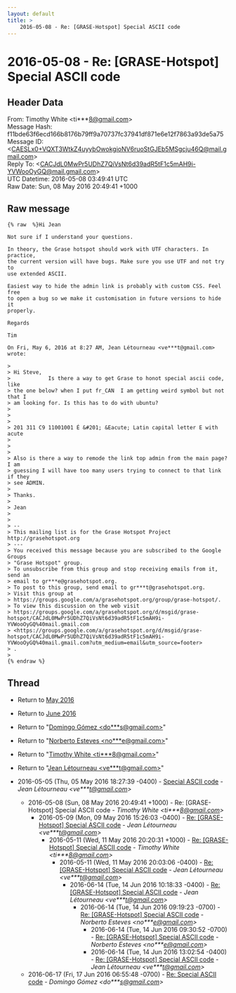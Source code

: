 ```yaml
---
layout: default
title: >
    2016-05-08 - Re: [GRASE-Hotspot] Special ASCII code
---
```


# 2016-05-08 - Re: [GRASE-Hotspot] Special ASCII code

## Header Data

From: Timothy White \<ti***8@gmail.com\><br>
Message Hash: f11bde63f6ecd166b8176b79ff9a70737fc37941df871e6e12f7863a93de5a75<br>
Message ID: \<CAESLx0+VQXT3WtkZ4uyybOwokgioNV6ruoStGJEb5MSgcju46Q@mail.gmail.com\><br>
Reply To: \<CACJdL0MwPr5UDhZ7QiVsNt6d39adR5tF1c5mAH9i-YVWooOyGQ@mail.gmail.com\><br>
UTC Datetime: 2016-05-08 03:49:41 UTC<br>
Raw Date: Sun, 08 May 2016 20:49:41 +1000<br>

## Raw message

```
{% raw  %}Hi Jean

Not sure if I understand your questions.

In theory, the Grase hotspot should work with UTF characters. In practice,
the current version will have bugs. Make sure you use UTF and not try to
use extended ASCII.

Easiest way to hide the admin link is probably with custom CSS. Feel free
to open a bug so we make it customisation in future versions to hide it
properly.

Regards

Tim

On Fri, May 6, 2016 at 8:27 AM, Jean Létourneau <ve***t@gmail.com> wrote:

>
> Hi Steve,
>            Is there a way to get Grase to honot special ascii code, like
> the one below? when I put fr_CAN  I am getting weird symbol but not that I
> am looking for. Is this has to do with ubuntu?
>
>
>
> 201 311 C9 11001001 É &#201; &Eacute; Latin capital letter E with acute
>
>
>
> ​Also is there a way to remode the link top admin from the main page? I am
> guessing I will have too many users trying to connect to that link if they
> see ADMIN.
>
> Thanks.
>
> Jean
> ​
>
> --
> This mailing list is for the Grase Hotspot Project http://grasehotspot.org
> ---
> You received this message because you are subscribed to the Google Groups
> "Grase Hotspot" group.
> To unsubscribe from this group and stop receiving emails from it, send an
> email to gr***e@grasehotspot.org.
> To post to this group, send email to gr***t@grasehotspot.org.
> Visit this group at
> https://groups.google.com/a/grasehotspot.org/group/grase-hotspot/.
> To view this discussion on the web visit
> https://groups.google.com/a/grasehotspot.org/d/msgid/grase-hotspot/CACJdL0MwPr5UDhZ7QiVsNt6d39adR5tF1c5mAH9i-YVWooOyGQ%40mail.gmail.com
> <https://groups.google.com/a/grasehotspot.org/d/msgid/grase-hotspot/CACJdL0MwPr5UDhZ7QiVsNt6d39adR5tF1c5mAH9i-YVWooOyGQ%40mail.gmail.com?utm_medium=email&utm_source=footer>
> .
>
{% endraw %}
```

## Thread

+ Return to [May 2016](/archive/2016/05)
+ Return to [June 2016](/archive/2016/06)

+ Return to "[Domingo Gómez <do***s<span>@</span>gmail.com>](/authors/do___s_at_gmail_com)"
+ Return to "[Norberto Esteves <no***e<span>@</span>gmail.com>](/authors/no___e_at_gmail_com)"
+ Return to "[Timothy White <ti***8<span>@</span>gmail.com>](/authors/ti___8_at_gmail_com)"
+ Return to "[Jean Létourneau <ve***t<span>@</span>gmail.com>](/authors/ve___t_at_gmail_com)"

+ 2016-05-05 (Thu, 05 May 2016 18:27:39 -0400) - [Special ASCII code](/archive/2016/05/e025d7e4c8b502394092d61b52e244b38383481918d636c82d90ac95598b6cc5) - _Jean Létourneau \<ve***t@gmail.com\>_
  + 2016-05-08 (Sun, 08 May 2016 20:49:41 +1000) - Re: [GRASE-Hotspot] Special ASCII code - _Timothy White \<ti***8@gmail.com\>_
    + 2016-05-09 (Mon, 09 May 2016 15:26:03 -0400) - [Re: [GRASE-Hotspot] Special ASCII code](/archive/2016/05/6d067203a3178e2e6302b907527736d1e6bb14a00fb43ed5dc093b8cc26f9a0d) - _Jean Létourneau \<ve***t@gmail.com\>_
      + 2016-05-11 (Wed, 11 May 2016 20:20:31 +1000) - [Re: [GRASE-Hotspot] Special ASCII code](/archive/2016/05/dd6f465270f4206af8268879554091894214a2fc62ce0825f73cc10a521b8afd) - _Timothy White \<ti***8@gmail.com\>_
        + 2016-05-11 (Wed, 11 May 2016 20:03:06 -0400) - [Re: [GRASE-Hotspot] Special ASCII code](/archive/2016/05/952c0cde5873484ec539d071aff40dbf27fc981112ff8d253ea300ebc56c8a43) - _Jean Létourneau \<ve***t@gmail.com\>_
          + 2016-06-14 (Tue, 14 Jun 2016 10:18:33 -0400) - [Re: [GRASE-Hotspot] Special ASCII code](/archive/2016/06/23592d791abc27e5d46f71d50f5cde88cab4fbdff4bc1f22705b24cfb43b4a8e) - _Jean Létourneau \<ve***t@gmail.com\>_
            + 2016-06-14 (Tue, 14 Jun 2016 09:19:23 -0700) - [Re: [GRASE-Hotspot] Special ASCII code](/archive/2016/06/1541a6bd8b6d9b44ec9ffb2c69385ba69ae1e1f5a6f636087f1ad60706e9fa19) - _Norberto Esteves \<no***e@gmail.com\>_
              + 2016-06-14 (Tue, 14 Jun 2016 09:30:52 -0700) - [Re: [GRASE-Hotspot] Special ASCII code](/archive/2016/06/4bff8e29293cab197e7325933d6b2f93ce20fcd65203a2d5dbd632391ae840df) - _Norberto Esteves \<no***e@gmail.com\>_
              + 2016-06-14 (Tue, 14 Jun 2016 13:02:54 -0400) - [Re: [GRASE-Hotspot] Special ASCII code](/archive/2016/06/9f68822786beb4145ae09298e3419d0a903a345a7100fb8e26bfae767bdfd82d) - _Jean Létourneau \<ve***t@gmail.com\>_
  + 2016-06-17 (Fri, 17 Jun 2016 06:55:48 -0700) - [Re: Special ASCII code](/archive/2016/06/0ebc9db127b6d613e9937718660777cb9fedce713d67840d9ea78ffb1c74b251) - _Domingo Gómez \<do***s@gmail.com\>_


